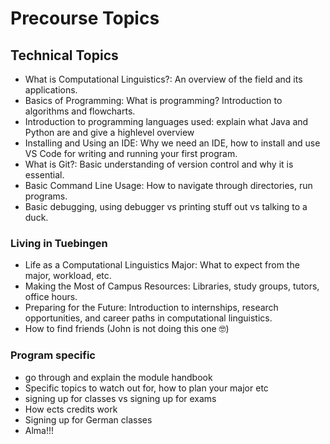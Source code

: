 # Precourse Topics


## Technical Topics
- What is Computational Linguistics?: An overview of the field and its applications.
- Basics of Programming: What is programming? Introduction to algorithms and flowcharts.
- Introduction to programming languages used: explain what Java and Python are and give a highlevel overview 
- Installing and Using an IDE: Why we need an IDE, how to install and use VS Code for writing and running your first program.
- What is Git?: Basic understanding of version control and why it is essential.
- Basic Command Line Usage: How to navigate through directories, run programs. 
- Basic debugging, using debugger vs printing stuff out vs talking to a duck. 

### Living in Tuebingen
- Life as a Computational Linguistics Major: What to expect from the major, workload, etc.
- Making the Most of Campus Resources: Libraries, study groups, tutors, office hours.
- Preparing for the Future: Introduction to internships, research opportunities, and career paths in computational linguistics.
- How to find friends (John is not doing this one 🤓)

### Program specific
- go through and explain the module handbook
- Specific topics to watch out for, how to plan your major etc
- signing up for classes vs signing up for exams
- How ects credits work
- Signing up for German classes
- Alma!!!
